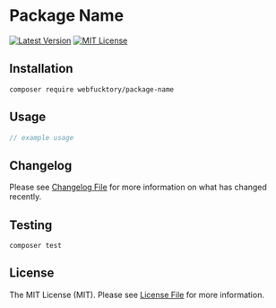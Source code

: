 # Package Name

[![Latest Version](http://img.shields.io/packagist/v/webfucktory/package-name.svg?label=Release&style=for-the-badge)](https://packagist.org/packages/webfucktory/package-name)
[![MIT License](https://img.shields.io/github/license/webfucktory/package-name.svg?label=License&color=blue&style=for-the-badge)](https://github.com/webfucktory/package-name/blob/master/LICENSE.md)

## Installation

```shell
composer require webfucktory/package-name
```

## Usage

```php
// example usage
```

## Changelog

Please see [Changelog File](CHANGELOG.md) for more information on what has changed recently.

## Testing

```shell
composer test
```

## License

The MIT License (MIT). Please see [License File](LICENSE) for more information.
